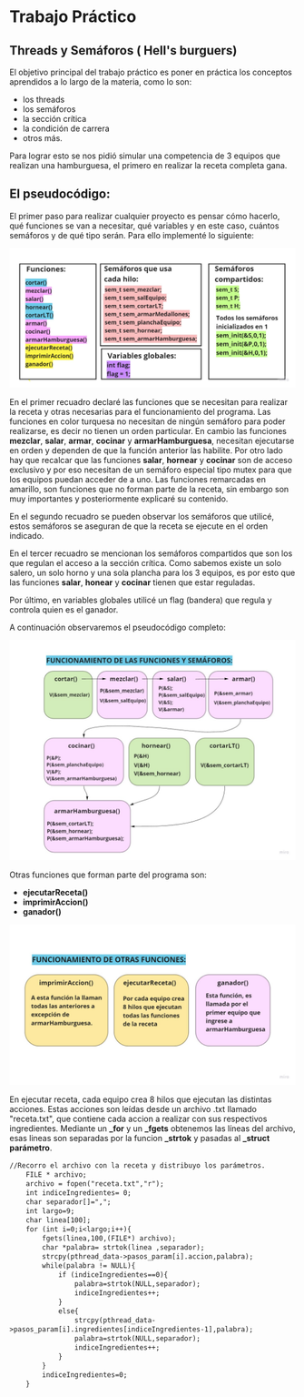 # Trabajo Práctico 
## Threads y Semáforos ( Hell's burguers) 

El objetivo principal del trabajo práctico es poner en práctica los conceptos aprendidos a lo largo de la materia, 
como lo son: 

* los threads
* los semáforos
* la sección crítica
* la condición de carrera 
* otros más.

Para lograr esto se nos pidió simular una competencia de 3 equipos que realizan una hamburguesa, 
el primero en realizar la receta completa gana. 

## El pseudocódigo:

El primer paso para realizar cualquier proyecto es pensar cómo hacerlo, qué funciones se van a necesitar, qué variables y
en este caso, cuántos semáforos y de qué tipo serán. Para ello implementé lo siguiente: 

![](/declaraciones.jpg)

En el primer recuadro declaré las funciones que se necesitan para realizar la receta y otras necesarias para el funcionamiento del programa. Las funciones en color turquesa no necesitan de ningún semáforo para poder realizarse, es decir no tienen un orden particular.
En cambio las funciones **mezclar**, **salar**, **armar**, **cocinar** y **armarHamburguesa**, necesitan ejecutarse en orden y dependen de que la función anterior las habilite.
Por otro lado hay que recalcar que las funciones **salar**, **hornear** y **cocinar** son de acceso exclusivo y por eso necesitan de un semáforo especial tipo mutex para que los equipos puedan acceder de a uno.
Las funciones remarcadas en amarillo, son funciones que no forman parte de la receta, sin embargo son muy importantes y posteriormente explicaré su contenido.

En el segundo recuadro se pueden observar los semáforos que utilicé, estos semáforos se aseguran de que la receta se ejecute en el orden indicado.

En el tercer recuadro se mencionan los semáforos compartidos que son los que regulan el acceso a la sección crítica. Como sabemos existe un solo salero, un solo horno y una sola plancha para los 3 equipos, es por esto que las funciones **salar**, **honear** y **cocinar** tienen que estar reguladas.   

Por último, en variables globales utilicé un flag (bandera) que regula y controla quien es el ganador.

A continuación observaremos el pseudocódigo completo:

![](/pseudocodigo.jpg)

Otras funciones que forman parte del programa son: 

* **ejecutarReceta()**
* **imprimirAccion()**
* **ganador()**

![](/otrasFunciones.jpg)

En ejecutar receta, cada equipo crea 8 hilos que ejecutan las distintas acciones. Estas acciones son leídas desde un archivo .txt llamado "receta.txt",
que contiene cada accion a realizar con sus respectivos ingredientes.
Mediante un **_for** y un **_fgets** obtenemos las líneas del archivo, esas lineas son separadas por la funcion **_strtok** y pasadas al **_struct parámetro**.

```
//Recorro el archivo con la receta y distribuyo los parámetros.
	FILE * archivo;
	archivo = fopen("receta.txt","r");
	int indiceIngredientes= 0;
	char separador[]=",";
	int largo=9;
	char linea[100];
	for (int i=0;i<largo;i++){
		fgets(linea,100,(FILE*) archivo);
		char *palabra= strtok(linea ,separador);	 
		strcpy(pthread_data->pasos_param[i].accion,palabra);
		while(palabra != NULL){
			if (indiceIngredientes==0){
				palabra=strtok(NULL,separador);
				indiceIngredientes++;
			}
			else{ 
				strcpy(pthread_data->pasos_param[i].ingredientes[indiceIngredientes-1],palabra); 
				palabra=strtok(NULL,separador);
				indiceIngredientes++;
			}
		}	
		indiceIngredientes=0;
	}
```

